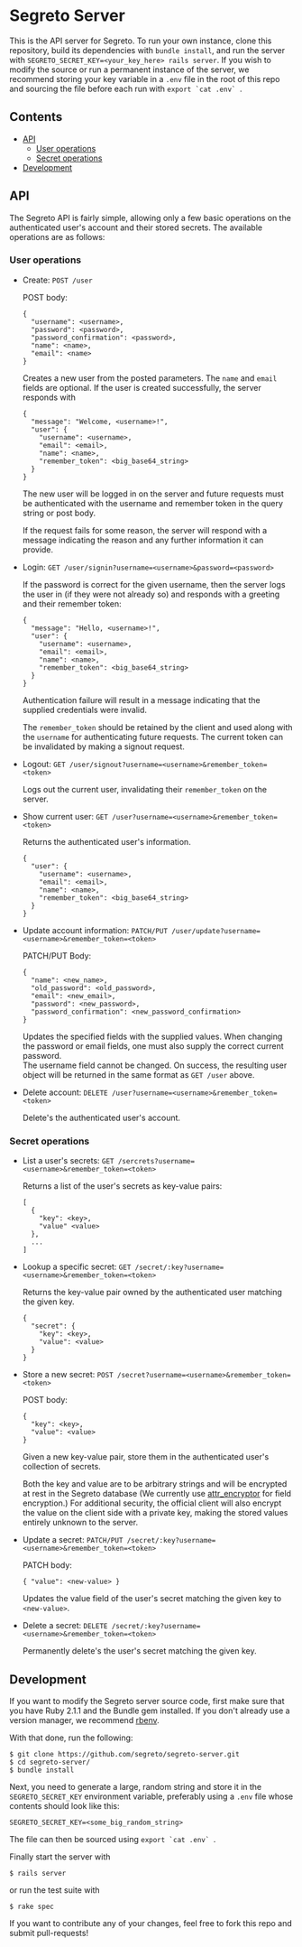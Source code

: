 Segreto Server
==============

This is the API server for Segreto. To run your own instance, clone this 
repository, build its dependencies with `bundle install`, and run the server 
with `SEGRETO_SECRET_KEY=<your_key_here> rails server`. If you wish to modify 
the source or run a permanent instance of the server, we recommend storing your 
key variable in a `.env` file in the root of this repo and sourcing the file 
before each run with ``export `cat .env` ``.

## Contents

  * [API](#api)
    * [User operations](#user-operations)
    * [Secret operations](#secret-operations)
  * [Development](#development)

## API

The Segreto API is fairly simple, allowing only a few basic operations on the 
authenticated user's account and their stored secrets. The available operations 
are as follows:

### User operations

  * Create: `POST /user`

    POST body:

        {
          "username": <username>,
          "password": <password>,
          "password_confirmation": <password>,
          "name": <name>,
          "email": <name>
        }

    Creates a new user from the posted parameters. The `name` and `email` fields 
    are optional. If the user is created successfully, the server responds with

        {
          "message": "Welcome, <username>!",
          "user": {
            "username": <username>,
            "email": <email>,
            "name": <name>,
            "remember_token": <big_base64_string>
          }
        }

    The new user will be logged in on the server and future requests must be 
    authenticated with the username and remember token in the query string or 
    post body.

    If the request fails for some reason, the server will respond with a message 
    indicating the reason and any further information it can provide.

  * Login: `GET /user/signin?username=<username>&password=<password>`

    If the password is correct for the given username, then the server logs the 
    user in (if they were not already so) and responds with a greeting and their
    remember token:

        {
          "message": "Hello, <username>!",
          "user": {
            "username": <username>,
            "email": <email>,
            "name": <name>,
            "remember_token": <big_base64_string>
          }
        }

    Authentication failure will result in a message indicating that the supplied 
    credentials were invalid.

    The `remember_token` should be retained by the client and used along with 
    the `username` for authenticating future requests. The current token can be 
    invalidated by making a signout request.

  * Logout: `GET /user/signout?username=<username>&remember_token=<token>`

    Logs out the current user, invalidating their `remember_token` on the 
    server.

  * Show current user: `GET /user?username=<username>&remember_token=<token>`

    Returns the authenticated user's information.

        {
          "user": {
            "username": <username>,
            "email": <email>,
            "name": <name>,
            "remember_token": <big_base64_string>
          }
        }

  * Update account information:
    `PATCH/PUT /user/update?username=<username>&remember_token=<token>`

    PATCH/PUT Body:

        {
          "name": <new_name>,
          "old_password": <old_password>,
          "email": <new_email>,
          "password": <new_password>,
          "password_confirmation": <new_password_confirmation>
        }

    Updates the specified fields with the supplied values. When changing the 
    password or email fields, one must also supply the correct current password.  
    The username field cannot be changed. On success, the resulting user object 
    will be returned in the same format as `GET /user` above.

  * Delete account: `DELETE /user?username=<username>&remember_token=<token>`
    
    Delete's the authenticated user's account.

### Secret operations

  * List a user's secrets:
    `GET /sercrets?username=<username>&remember_token=<token>`

    Returns a list of the user's secrets as key-value pairs:

        [
          {
            "key": <key>,
            "value" <value>
          },
          ...
        ]

  * Lookup a specific secret:
    `GET /secret/:key?username=<username>&remember_token=<token>`

    Returns the key-value pair owned by the authenticated user matching the 
    given key.

        {
          "secret": {
            "key": <key>,
            "value": <value>
          }
        }

  * Store a new secret:
    `POST /secret?username=<username>&remember_token=<token>`

    POST body:

        {
          "key": <key>,
          "value": <value>
        }

    Given a new key-value pair, store them in the authenticated user's 
    collection of secrets.

    Both the key and value are to be arbitrary strings and will be encrypted at 
    rest in the Segreto database (We currently use 
    [attr_encryptor](https://github.com/danpal/attr_encryptor) for field 
    encryption.) For additional security, the official client will also encrypt 
    the value on the client side with a private key, making the stored values 
    entirely unknown to the server.

  * Update a secret:
    `PATCH/PUT /secret/:key?username=<username>&remember_token=<token>`

    PATCH body:

        { "value": <new-value> }

    Updates the value field of the user's secret matching the given key to 
    `<new-value>`.

  * Delete a secret:
    `DELETE /secret/:key?username=<username>&remember_token=<token>`

    Permanently delete's the user's secret matching the given key.

## Development

If you want to modify the Segreto server source code, first make sure that you 
have Ruby 2.1.1 and the Bundle gem installed. If you don't already use a version 
manager, we recommend [rbenv](https://github.com/sstephenson/rbenv).

With that done, run the following:

    $ git clone https://github.com/segreto/segreto-server.git
    $ cd segreto-server/
    $ bundle install

Next, you need to generate a large, random string and store it in the 
`SEGRETO_SECRET_KEY` environment variable, preferably using a `.env` file whose 
contents should look like this:

    SEGRETO_SECRET_KEY=<some_big_random_string>

The file can then be sourced using ``export `cat .env` ``.

Finally start the server with

    $ rails server

or run the test suite with

    $ rake spec

If you want to contribute any of your changes, feel free to fork this repo and 
submit pull-requests!

